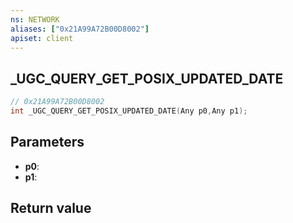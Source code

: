 ```yaml
---
ns: NETWORK
aliases: ["0x21A99A72B00D8002"]
apiset: client
---
```

## _UGC_QUERY_GET_POSIX_UPDATED_DATE

```c
// 0x21A99A72B00D8002
int _UGC_QUERY_GET_POSIX_UPDATED_DATE(Any p0,Any p1);
```


## Parameters
* **p0**:
* **p1**:

## Return value

